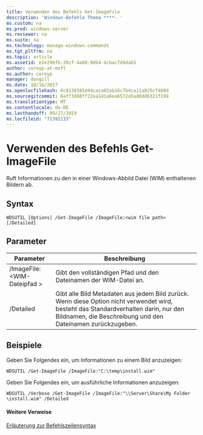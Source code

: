 ```yaml
---
title: Verwenden des Befehls Get-ImageFile
description: 'Windows-Befehle Thema ****- '
ms.custom: na
ms.prod: windows-server
ms.reviewer: na
ms.suite: na
ms.technology: manage-windows-commands
ms.tgt_pltfrm: na
ms.topic: article
ms.assetid: e1e296fb-20cf-4a60-9db4-4cbac7d4dab5
author: coreyp-at-msft
ms.author: coreyp
manager: dongill
ms.date: 10/16/2017
ms.openlocfilehash: 6c8136585e04caca02ab16c7b4ca11a825cf400d
ms.sourcegitcommit: 6aff3d88ff22ea141a6ea6572a5ad8dd6321f199
ms.translationtype: MT
ms.contentlocale: de-DE
ms.lasthandoff: 09/27/2019
ms.locfileid: "71392133"
---
```

# <a name="using-the-get-imagefile-command"></a>Verwenden des Befehls Get-ImageFile



Ruft Informationen zu den in einer Windows-Abbild Datei (WIM) enthaltenen Bildern ab.

## <a name="syntax"></a>Syntax

```
WDSUTIL [Options] /Get-ImageFile /ImageFile:<wim file path> [/Detailed]
```

## <a name="parameters"></a>Parameter

|Parameter|Beschreibung|
|---------|-----------|
|/ImageFile:\<WIM-Dateipfad >|Gibt den vollständigen Pfad und den Dateinamen der WIM-Datei an.|
|/Detailed|Gibt alle Bild Metadaten aus jedem Bild zurück. Wenn diese Option nicht verwendet wird, besteht das Standardverhalten darin, nur den Bildnamen, die Beschreibung und den Dateinamen zurückzugeben.|

## <a name="BKMK_examples"></a>Beispiele

Geben Sie Folgendes ein, um Informationen zu einem Bild anzuzeigen:
```
WDSUTIL /Get-ImageFile /ImageFile:"C:\temp\install.wim"
```
Geben Sie Folgendes ein, um ausführliche Informationen anzuzeigen:
```
WDSUTIL /Verbose /Get-ImageFile /ImageFile:"\\Server\Share\My Folder \install.wim" /Detailed
```

#### <a name="additional-references"></a>Weitere Verweise

[Erläuterung zur Befehlszeilensyntax](command-line-syntax-key.md)